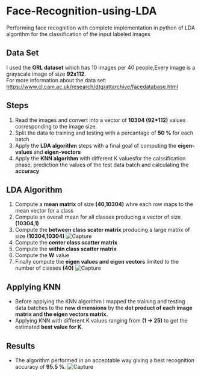 # Face-Recognition-using-LDA
Performing face recognition with complete implementation in python of LDA algorithm for the classification of the input labeled images


## **Data Set**
I used the **ORL dataset** which has 10 images per 40 people,Every image is a grayscale image of size **92x112**.<br/>
For more information about the data set:<br/>
https://www.cl.cam.ac.uk/research/dtg/attarchive/facedatabase.html



## **Steps**
1. Read the images and convert into a vector of **10304 (92*112)** values corresponding to the image size.
2. Split the data to training and testing with a percantage of **50 %** for each batch
3. Apply the **LDA algorithm** steps with a final goal of computing the **eigen-values** and **eigen-vectors**
4. Apply the **KNN algorithm** with different K valuesfor the calssification phase, prediction the values of the test data batch and calculating the **accuracy**<br/>


## **LDA Algorithm**
1. Compute a **mean matrix** of size **(40,10304)** whre each row maps to the mean vector for a class
2. Compute an overall mean for all classes producing a vector of size **(10304,1)**
3. Compute the **between class scater matrix** producing a large matrix of size **(10304,10304)**
![Capture](https://user-images.githubusercontent.com/37254194/65734405-11087900-e0d3-11e9-9e5c-a9f72d23dd2b.PNG)
4. Compute the **center class scatter matrix**
5. Compute the **within class scatter matrix**
6. Compute the **W** value 
7. Finally compute the **eigen values and eigen vectors** limited to the number of classes **(40)**
![Capture](https://user-images.githubusercontent.com/37254194/65734573-e8cd4a00-e0d3-11e9-9e43-d3a0de167231.PNG)<br/>



## **Applying KNN**
- Before applying the KNN algorithm I mapped the training and testing data batches to the **new dimensions** by the **dot product of each image matrix and the eigen vectors matrix.**
- Applying KNN with different K values ranging from **(1 -> 25)** to get the estimated **best value for K**.


## **Results**
- The algorithm performed in an acceptable way giving a best recognition accuracy of **95.5 %**.
![Capture](https://user-images.githubusercontent.com/37254194/65734760-cb4cb000-e0d4-11e9-954f-0de6e8375431.PNG)<br/>
